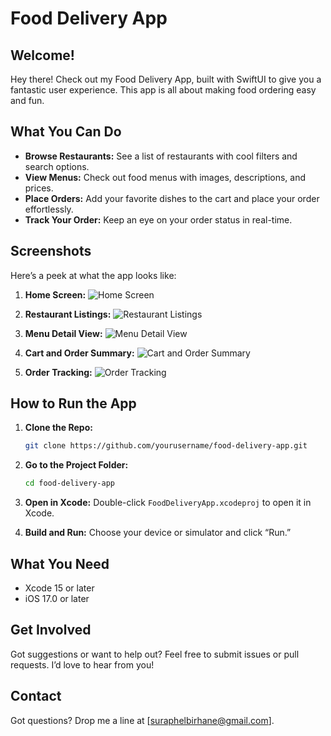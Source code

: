 # Food Delivery App

## Welcome!

Hey there! Check out my Food Delivery App, built with SwiftUI to give you a fantastic user experience. This app is all about making food ordering easy and fun.

## What You Can Do

- **Browse Restaurants:** See a list of restaurants with cool filters and search options.
- **View Menus:** Check out food menus with images, descriptions, and prices.
- **Place Orders:** Add your favorite dishes to the cart and place your order effortlessly.
- **Track Your Order:** Keep an eye on your order status in real-time.

## Screenshots

Here’s a peek at what the app looks like:

1. **Home Screen:**
   ![Home Screen](path/to/home_screen_screenshot.png)

2. **Restaurant Listings:**
   ![Restaurant Listings](path/to/restaurant_listings_screenshot.png)

3. **Menu Detail View:**
   ![Menu Detail View](path/to/menu_detail_view_screenshot.png)

4. **Cart and Order Summary:**
   ![Cart and Order Summary](path/to/cart_order_summary_screenshot.png)

5. **Order Tracking:**
   ![Order Tracking](path/to/order_tracking_screenshot.png)

## How to Run the App

1. **Clone the Repo:**
   ```bash
   git clone https://github.com/yourusername/food-delivery-app.git
   ```

2. **Go to the Project Folder:**
   ```bash
   cd food-delivery-app
   ```

3. **Open in Xcode:**
   Double-click `FoodDeliveryApp.xcodeproj` to open it in Xcode.

4. **Build and Run:**
   Choose your device or simulator and click “Run.”

## What You Need

- Xcode 15 or later
- iOS 17.0 or later

## Get Involved

Got suggestions or want to help out? Feel free to submit issues or pull requests. I’d love to hear from you!


## Contact

Got questions? Drop me a line at [suraphelbirhane@gmail.com].
